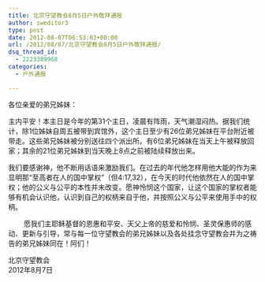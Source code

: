 ```yaml
---
title: 北京守望教会8月5日户外敬拜通报
author: sweditor3
type: post
date: 2012-08-07T06:53:03+00:00
url: /2012/08/07/北京守望教会8月5日户外敬拜通报/
dsq_thread_id:
  - 2223389968
categories:
  - 户外通报

---
```

各位亲爱的弟兄姊妹：

主内平安！本主日是今年的第31个主日，凌晨有阵雨，天气潮湿闷热。据我们统计，除1位姊妹自周五被带到宾馆外，这个主日至少有26位弟兄姊妹在平台附近被带走。这些弟兄姊妹被分别送往四个派出所。有6位弟兄姊妹在当天上午被释放回家；其余的21位弟兄姊妹到当天晚上8点之前被陆续释放出来。

我们要感谢神，他不断用话语来激励我们。在过去的年代他怎样用他大能的作为来显明那“至高者在人的国中掌权”（但4:17,32），在今天的时代他依然在人的国中掌权；他的公义与公平的本性并未改变。愿神怜悯这个国家，让这个国家的掌权者能够有机会认识他，认识到自己的权柄来自于他，并按照公义与公平来使用手中的权柄。

<p style="text-align: left;">
          愿我们主耶稣基督的恩惠和平安、天父上帝的慈爱和怜悯、圣灵保惠师的感动、更新与引导，常与每一位守望教会的弟兄姊妹以及各处挂念守望教会并为之祷告的弟兄姊妹同在！阿们！
</p>

<p style="text-align: right;">
  <p>
    北京守望教会<br /> 2012年8月7日
  </p>
  
  <p>
    &nbsp;
  </p>
  
  <p>
    &nbsp;
  </p>
  
  <p>
    &nbsp;
  </p>